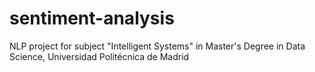 # sentiment-analysis
 NLP project for subject "Intelligent Systems" in Master's Degree in Data Science, Universidad Politécnica de Madrid
